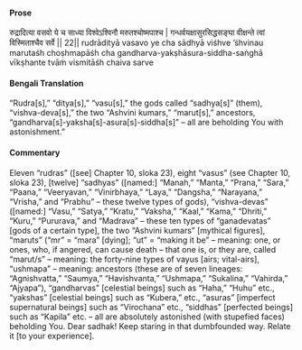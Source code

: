 #### Prose 

रुद्रादित्या वसवो ये च साध्या
विश्वेऽश्विनौ मरुतश्चोष्मपाश्च |
गन्धर्वयक्षासुरसिद्धसङ्घा
वीक्षन्ते त्वां विस्मिताश्चैव सर्वे || 22||
rudrādityā vasavo ye cha sādhyā
viśhve ’śhvinau marutaśh choṣhmapāśh cha
gandharva-yakṣhāsura-siddha-saṅghā
vīkṣhante tvāṁ vismitāśh chaiva sarve

 #### Bengali Translation 

“Rudra[s],” “ditya[s],” “vasu[s],” the gods called “sadhya[s]” (them), “vishva-deva[s],” the two “Ashvini kumars,” “marut[s],” ancestors, “gandharva[s]-yaksha[s]-asura[s]-siddha[s]” – all are beholding You with astonishment.” 

 #### Commentary 

Eleven “rudras” ([see] Chapter 10, sloka 23), eight “vasus” (see Chapter 10, sloka 23), [twelve] “sadhyas” ([named:] “Manah,” “Manta,” “Prana,” “Sara,” “Paana,” “Veeryavan,” “Vinirbhaya,” “Laya,” “Dangsha,” “Narayana,” “Vrisha,” and “Prabhu” – these twelve types of gods), “vishva-devas” ([named:] “Vasu,” “Satya,” “Kratu,” “Vaksha,” “Kaal,” “Kama,” “Dhriti,” “Kuru,” “Pururava,” and “Madrava” – these ten types of “ganadevatas” [gods of a certain type], the two “Ashvini kumars” [mythical figures], “maruts” (“mr” = “mara” [dying]; “ut” = “making it be” – meaning: one, or ones, who, if angered, can cause death – that one is, or they are, called “marut/s” – meaning: the forty-nine types of vayus [airs; vital-airs], “ushmapa” – meaning: ancestors (these are of seven lineages: “Agnishvatta,” “Saumya,” “Havishvanta,” “Ushmapa,” “Sukalina,” “Vahirda,” “Ajyapa”), “gandharvas” [celestial beings] such as “Haha,” “Huhu” etc., “yakshas” [celestial beings] such as “Kubera,” etc., “asuras” [imperfect supernatural beings] such as “Virochana” etc., “siddhas” [perfected beings] such as “Kapila” etc. – all are absolutely astonished (with stupefied faces) beholding You. Dear sadhak! Keep staring in that dumbfounded way. Relate it [to your experience].
